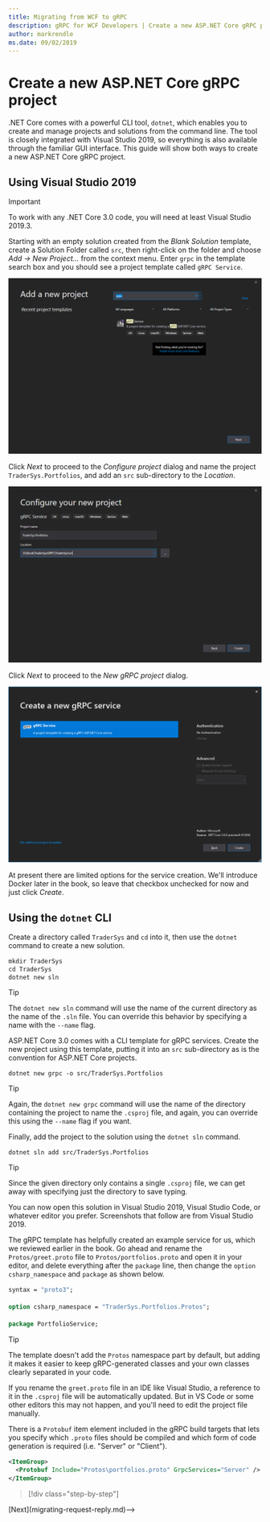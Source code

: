 ```yaml
---
title: Migrating from WCF to gRPC
description: gRPC for WCF Developers | Create a new ASP.NET Core gRPC project
author: markrendle
ms.date: 09/02/2019
---
```


# Create a new ASP.NET Core gRPC project

.NET Core comes with a powerful CLI tool, `dotnet`, which enables you to create and manage projects and solutions from the command line. The tool is closely integrated with Visual Studio 2019, so everything is also available through the familiar GUI interface. This guide will show both ways to create a new ASP.NET Core gRPC project.

## Using Visual Studio 2019

> [!IMPORTANT]
> To work with any .NET Core 3.0 code, you will need at least Visual Studio 2019.3.

Starting with an empty solution created from the *Blank Solution* template, create a Solution Folder called `src`, then right-click on the folder and choose *Add -> New Project...* from the context menu. Enter `grpc` in the template search box and you should see a project template called `gRPC Service`.

![Add new project dialog showing gRPC Service project template](images/vs2019-new-grpc-project.PNG)

Click *Next* to proceed to the *Configure project* dialog and name the project `TraderSys.Portfolios`, and add an `src` sub-directory to the *Location*.

![Configure project dialog](images/vs2019-configure-project.png)

Click *Next* to proceed to the *New gRPC project* dialog.

![New gRPC Project dialog](images/vs2019-create-new-grpc-service.png)

At present there are limited options for the service creation. We'll introduce Docker later in the book, so leave that checkbox unchecked for now and just click *Create*.

## Using the `dotnet` CLI

Create a directory called `TraderSys` and `cd` into it, then use the `dotnet` command to create a new solution.

```console
mkdir TraderSys
cd TraderSys
dotnet new sln
```

> [!TIP]
> The `dotnet new sln` command will use the name of the current directory as the name of the `.sln` file. You can override this behavior by specifying a name with the `--name` flag.

ASP.NET Core 3.0 comes with a CLI template for gRPC services. Create the new project using this template, putting it into an `src` sub-directory as is the convention for ASP.NET Core projects.

```console
dotnet new grpc -o src/TraderSys.Portfolios
```

> [!TIP]
> Again, the `dotnet new grpc` command will use the name of the directory containing the project to name the `.csproj` file, and again, you can override this using the `--name` flag if you want.

Finally, add the project to the solution using the `dotnet sln` command.

```console
dotnet sln add src/TraderSys.Portfolios
```

> [!TIP]
> Since the given directory only contains a single `.csproj` file, we can get away with specifying just the directory to save typing.

You can now open this solution in Visual Studio 2019, Visual Studio Code, or whatever editor you prefer. Screenshots that follow are from Visual Studio 2019.

The gRPC template has helpfully created an example service for us, which we reviewed earlier in the book. Go ahead and rename the `Protos/greet.proto` file to `Protos/portfolios.proto` and open it in your editor, and delete everything after the `package` line, then change the `option csharp_namespace` and `package` as shown below.

```protobuf
syntax = "proto3";

option csharp_namespace = "TraderSys.Portfolios.Protos";

package PortfolioService;
```

> [!TIP]
> The template doesn't add the `Protos` namespace part by default, but adding it makes it easier to keep gRPC-generated classes and your own classes clearly separated in your code.

If you rename the `greet.proto` file in an IDE like Visual Studio, a reference to it in the `.csproj` file will be automatically updated. But in VS Code or some other editors this may not happen, and you'll need to edit the project file manually.

There is a `Protobuf` item element included in the gRPC build targets that lets you specify which `.proto` files should be compiled and which form of code generation is required (i.e. "Server" or "Client").

```xml
<ItemGroup>
  <Protobuf Include="Protos\portfolios.proto" GrpcServices="Server" />
</ItemGroup>
```

>[!div class="step-by-step"]
<!-->[Next](migrating-request-reply.md)-->

